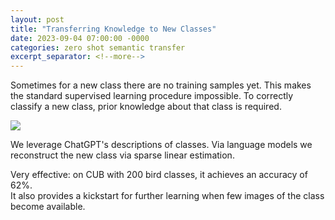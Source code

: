 ```yaml
---
layout: post
title: "Transferring Knowledge to New Classes"
date: 2023-09-04 07:00:00 -0000
categories: zero shot semantic transfer
excerpt_separator: <!--more-->
---
```


Sometimes for a new class there are no training samples yet. 
This makes the standard supervised learning procedure impossible.
To correctly classify a new class, prior knowledge about that class is required.

<img src="https://gertjanburghouts.github.io/pictures/cub_reconstruction.jpg">

We leverage ChatGPT's descriptions of classes.
Via language models we reconstruct the new class via sparse linear estimation.

Very effective: on CUB with 200 bird classes, it achieves an accuracy of 62%.  
It also provides a kickstart for further learning when few images of the class become available.  
